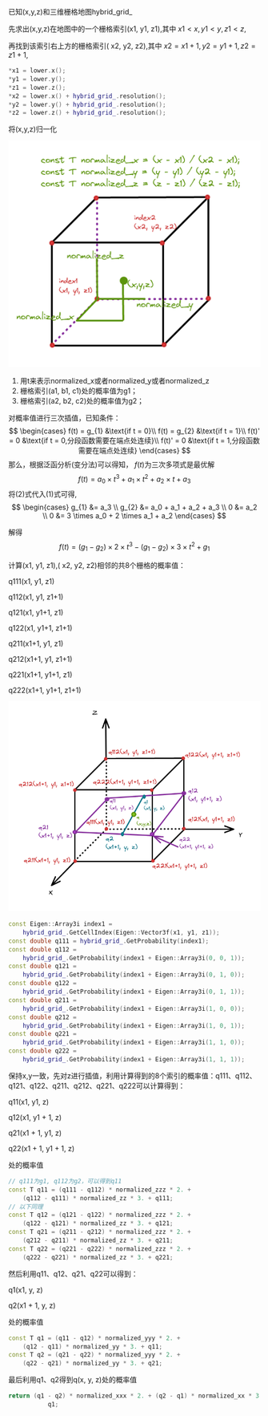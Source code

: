 
已知(x,y,z)和三维栅格地图hybrid_grid_

先求出(x,y,z)在地图中的一个栅格索引(x1, y1, z1),其中 $x1 < x,y1 < y,z1 < z,$ 

再找到该索引右上方的栅格索引( x2, y2, z2),其中 $x2 = x1 + 1,y2 = y1 + 1,z2 = z1 + 1,$ 



```c++
*x1 = lower.x();
*y1 = lower.y();
*z1 = lower.z();
*x2 = lower.x() + hybrid_grid_.resolution();
*y2 = lower.y() + hybrid_grid_.resolution();
*z2 = lower.z() + hybrid_grid_.resolution();
```



将(x,y,z)归一化

![](assets/interpolated_grid1.png)

1. 用t来表示normalized_x或者normalized_y或者normalized_z
2. 栅格索引(a1, b1, c1)处的概率值为g1；
3. 栅格索引(a2, b2, c2)处的概率值为g2；

对概率值进行三次插值，已知条件：
$$
\begin{cases}
f(t) = g_{1} &\text{if t = 0}\\
f(t) = g_{2} &\text{if t = 1}\\
f(t)' = 0 &\text{if t = 0,分段函数需要在端点处连续}\\
f(t)' = 0 &\text{if t = 1,分段函数需要在端点处连续}
\end{cases}
$$
那么，根据泛函分析(变分法)可以得知， $f(t)$为三次多项式是最优解
$$
f(t) = a_0 \times t^3 + a_1 \times t^2 + a_2 \times t + a_3
$$
将(2)式代入(1)式可得,
$$
\begin{cases}
g_{1} &= a_3 \\
g_{2} &= a_0 + a_1 + a_2 + a_3 \\
0 &= a_2 \\
0 &= 3 \times a_0 + 2 \times a_1 + a_2
\end{cases}
$$


解得
$$
f(t) = (g_1 - g_2) \times 2 \times t^3 - (g_1 - g_2) \times 3 \times t^2 + g_1
$$




计算(x1, y1, z1),( x2, y2, z2)相邻的共8个栅格的概率值：

q111(x1, y1, z1)

q112(x1, y1, z1+1)

q121(x1, y1+1, z1)

q122(x1, y1+1, z1+1)

q211(x1+1, y1, z1)

q212(x1+1, y1, z1+1)

q221(x1+1, y1+1, z1)

q222(x1+1, y1+1, z1+1)

![](assets/interpolated_grid2.png)

```c++
const Eigen::Array3i index1 =
    hybrid_grid_.GetCellIndex(Eigen::Vector3f(x1, y1, z1));
const double q111 = hybrid_grid_.GetProbability(index1);
const double q112 =
    hybrid_grid_.GetProbability(index1 + Eigen::Array3i(0, 0, 1));
const double q121 =
    hybrid_grid_.GetProbability(index1 + Eigen::Array3i(0, 1, 0));
const double q122 =
    hybrid_grid_.GetProbability(index1 + Eigen::Array3i(0, 1, 1));
const double q211 =
    hybrid_grid_.GetProbability(index1 + Eigen::Array3i(1, 0, 0));
const double q212 =
    hybrid_grid_.GetProbability(index1 + Eigen::Array3i(1, 0, 1));
const double q221 =
    hybrid_grid_.GetProbability(index1 + Eigen::Array3i(1, 1, 0));
const double q222 =
    hybrid_grid_.GetProbability(index1 + Eigen::Array3i(1, 1, 1));
```

保持x,y一致，先对z进行插值，利用计算得到的8个索引的概率值：q111、q112、q121、q122、q211、q212、q221、q222可以计算得到：

q11(x1, y1, z)

q12(x1, y1 + 1, z)

q21(x1 + 1, y1, z)

q22(x1 + 1, y1 + 1, z)

处的概率值

```c++
// q111为g1, q112为g2，可以得到q11
const T q11 = (q111 - q112) * normalized_zzz * 2. +
    (q112 - q111) * normalized_zz * 3. + q111;
// 以下同理
const T q12 = (q121 - q122) * normalized_zzz * 2. +
    (q122 - q121) * normalized_zz * 3. + q121;
const T q21 = (q211 - q212) * normalized_zzz * 2. +
    (q212 - q211) * normalized_zz * 3. + q211;
const T q22 = (q221 - q222) * normalized_zzz * 2. +
    (q222 - q221) * normalized_zz * 3. + q221;
```

然后利用q11、q12、q21、q22可以得到：

q1(x1, y, z)

q2(x1 + 1, y, z)

处的概率值

```c++
const T q1 = (q11 - q12) * normalized_yyy * 2. +
    (q12 - q11) * normalized_yy * 3. + q11;
const T q2 = (q21 - q22) * normalized_yyy * 2. +
    (q22 - q21) * normalized_yy * 3. + q21;
```

最后利用q1、q2得到q(x, y, z)处的概率值

```c++
return (q1 - q2) * normalized_xxx * 2. + (q2 - q1) * normalized_xx * 3. +
           q1;
```

